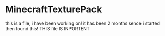 # MinecraftTexturePack

this is a file, i have been working on!
it has been 2 months sence i started then found this!
THIS file IS INPORTENT
